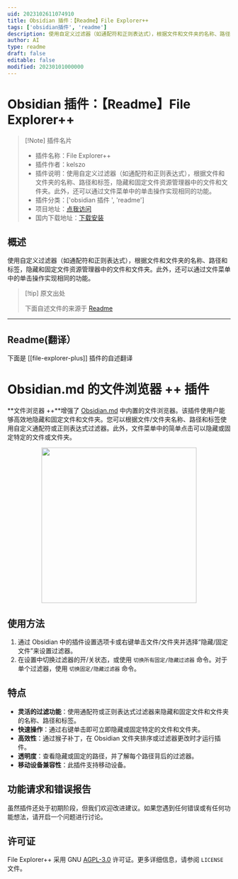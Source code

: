 ```yaml
---
uid: 2023102611074910
title: Obsidian 插件：【Readme】File Explorer++
tags: ['obsidian插件', 'readme']
description: 使用自定义过滤器（如通配符和正则表达式），根据文件和文件夹的名称、路径和标签，隐藏和固定文件资源管理器中的文件和文件夹。此外，还可以通过文件菜单中的单击操作实现相同的功能。
author: AI
type: readme
draft: false
editable: false
modified: 20230101000000
---
```


# Obsidian 插件：【Readme】File Explorer++

> [!Note] 插件名片
> - 插件名称：File Explorer++
> - 插件作者：kelszo
> - 插件说明：使用自定义过滤器（如通配符和正则表达式），根据文件和文件夹的名称、路径和标签，隐藏和固定文件资源管理器中的文件和文件夹。此外，还可以通过文件菜单中的单击操作实现相同的功能。
> - 插件分类：['obsidian 插件 ', 'readme']
> - 项目地址：[点我访问](https://github.com/kelszo/obsidian-file-explorer-plus)
> - 国内下载地址：[下载安装](https://pkmer.cn/products/plugin/pluginMarket/?file-explorer-plus)

## 概述

使用自定义过滤器（如通配符和正则表达式），根据文件和文件夹的名称、路径和标签，隐藏和固定文件资源管理器中的文件和文件夹。此外，还可以通过文件菜单中的单击操作实现相同的功能。

> [!tip] 原文出处
>
>下面自述文件的来源于 [Readme](https://ghproxy.net/https://raw.githubusercontent.com/kelszo/obsidian-file-explorer-plus/master/README.md)

---

## Readme(翻译）

下面是 [[file-explorer-plus]] 插件的自述翻译

# Obsidian.md 的文件浏览器 ++ 插件

**文件浏览器 ++**增强了 [Obsidian.md](https://obsidian.md/) 中内置的文件浏览器。该插件使用户能够高效地隐藏和固定文件和文件夹。您可以根据文件/文件夹名称、路径和标签使用自定义通配符或正则表达式过滤器。此外，文件菜单中的简单点击可以隐藏或固定特定的文件或文件夹。

<p align="center"><img src="assets/example.png" width="350"></p>

## **使用方法**

1. 通过 Obsidian 中的插件设置选项卡或右键单击文件/文件夹并选择“隐藏/固定文件”来设置过滤器。
2. 在设置中切换过滤器的开/关状态，或使用 `切换所有固定/隐藏过滤器` 命令。对于单个过滤器，使用 `切换固定/隐藏过滤器` 命令。

## **特点**

- **灵活的过滤功能**：使用通配符或正则表达式过滤器来隐藏和固定文件和文件夹的名称、路径和标签。
- **快速操作**：通过右键单击即可立即隐藏或固定特定的文件和文件夹。
- **高效性**：通过猴子补丁，在 Obsidian 文件夹排序或过滤器更改时才运行插件。
- **透明度**：查看隐藏或固定的路径，并了解每个路径背后的过滤器。
- **移动设备兼容性**：此插件支持移动设备。

## **功能请求和错误报告**

虽然插件还处于初期阶段，但我们欢迎改进建议。如果您遇到任何错误或有任何功能想法，请开启一个问题进行讨论。

## **许可证**

File Explorer++ 采用 GNU [AGPL-3.0](https://www.gnu.org/licenses/agpl-3.0.en.html) 许可证。更多详细信息，请参阅 `LICENSE` 文件。

